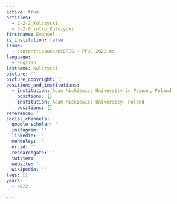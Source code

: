 ```yaml
---
active: true
articles:
  - 2-2-2_Kulczycki
  - 3-2-0_intro_Kulczycki
firstname: Emanuel
is_institution: false
issue:
  - content/issues/HCERES - PFUE 2022.md
language:
  - English
lastname: Kulczycki
picture: ''
picture_copyright: ''
positions_and_institutions:
  - institution: Adam Mickiewicz University in Poznan, Poland
    positions: []
  - institution: Adam Mickiewicz University, Poland
    positions: []
reference: ''
social_channels:
  google_scholar: ''
  instagram: ''
  linkedin: ''
  mendeley: ''
  orcid: ''
  researchgate: ''
  twitter: ''
  website: ''
  wikipedia: ''
tags: []
years:
  - 2022

---
```

